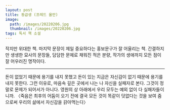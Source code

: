 ```yaml
---
layout: post
title: 동급생 (프레드 울만)
image:
  path: /images/20220206.jpg
  thumbnail: /images/20220206.jpg
tags: 독서 책 소설
---
```


작지만 위대한 책. 마지막 문장이 제일 중요하다는 홍보문구가 잘 어울리는 책. 간결하지만 생생한 묘사의 문장들, 담담한 문체로 채워진 적은 분량, 작가의 생애까지 모든 점이 잘 어우러진 명작이다.

<hr/>

돈이 없었기 때문에 용기를 내지 못했고 돈이 있는 지금은 자신감이 없기 때문에 용기를 내지 못한다. 그런 이유로, 마음속 깊은 곳에서 나는 나 자신을 실패자로 본다. 그것이 정말로 문제가 되어서가 아니다. 영원의 상 아래에서 우리 모두는 예외 없이 다 실패자들이니까. 〈죽음은 최후의 어둠이 오기 전에 결국 모든 것이 똑같이 덧없다는 것을 보여 줌으로써 우리의 삶에서 자신감을 갉아먹는다〉